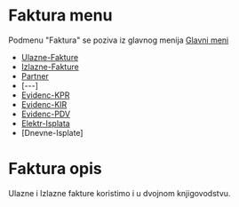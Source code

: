 # Faktura menu

Podmenu "Faktura" se poziva iz glavnog menija [Glavni meni](../../index_sr.md)

- [Ulazne-Fakture](fk102_sr/fk102_sr.md)
- [Izlazne-Fakture](mk312_sr/mk312_sr.md)
- [Partner](mk308_sr/mk308_sr.md)
- [---]
- [Evidenc-KPR](fk105_sr/fk105_sr.md)
- [Evidenc-KIR](fk106_sr/fk106_sr.md)
- [Evidenc-PDV](fk112_sr/fk112_sr.md)
- [Elektr-Isplata](fk108_sr/fk108_sr.md)
- [Dnevne-Isplate]

# Faktura opis

Ulazne i Izlazne fakture koristimo i u dvojnom knjigovodstvu.
